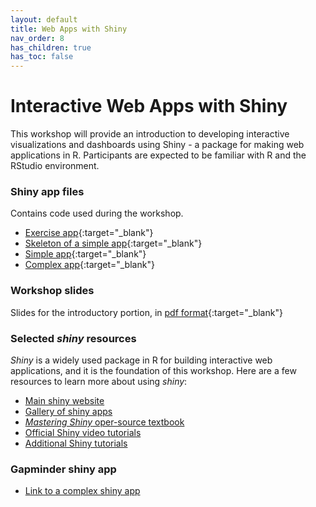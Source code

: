 ```yaml
---
layout: default
title: Web Apps with Shiny
nav_order: 8
has_children: true
has_toc: false
---
```


# Interactive Web Apps with Shiny

This workshop will provide an introduction to developing interactive visualizations and dashboards using Shiny - a package for making web applications in R. Participants are expected to be familiar with R and the RStudio environment.

### Shiny app files
Contains code used during the workshop.
- [Exercise app](exercise/app.R){:target="_blank"}
- [Skeleton of a simple app](skeleton/app.R){:target="_blank"}
- [Simple app](simple/app.R){:target="_blank"}
- [Complex app](complex/app.R){:target="_blank"}

### Workshop slides
Slides for the introductory portion, in [pdf format](r-shiny-slides.pdf){:target="_blank"}

### Selected _shiny_ resources
_Shiny_ is a widely used package in R for building interactive web applications, and it is the foundation of this workshop. Here are a few resources to learn more about using _shiny_:

- [Main shiny website](https://shiny.rstudio.com/)
- [Gallery of shiny apps](https://shiny.rstudio.com/gallery/)
- [_Mastering Shiny_ oper-source textbook](https://mastering-shiny.org/)
- [Official Shiny video tutorials](https://shiny.rstudio.com/tutorial/)
- [Additional Shiny tutorials](https://rstudio-education.github.io/shiny-course/)


### Gapminder shiny app
 - [Link to a complex shiny app](http://206.12.92.126:8838/gapminder/)
